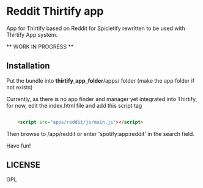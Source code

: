 # Reddit Thirtify app

App for Thirtify based on Reddit for Spicietify rewritten to be used with Thirtify App system.

** WORK IN PROGRESS **

## Installation

Put the bundle into **thirtify_app_folder**/apps/ folder (make the app folder if not exists)

Currently, as there is no app finder and manager yet integrated into Thirtify, for now, edit the index.html file and add this script tag

````html

	<script src="apps/reddit/js/main.js"></script>

````

Then browse to /app/reddit or enter 'spotify:app:reddit' in the search field.

Have fun!

## LICENSE

GPL